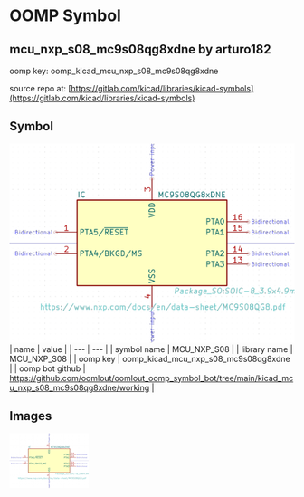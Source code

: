 # OOMP Symbol  
## mcu_nxp_s08_mc9s08qg8xdne  by arturo182  
  
oomp key: oomp_kicad_mcu_nxp_s08_mc9s08qg8xdne  
  
source repo at: [https://gitlab.com/kicad/libraries/kicad-symbols](https://gitlab.com/kicad/libraries/kicad-symbols)  
## Symbol  
  
[![working.png](working_600.png)](working.png)  
| name | value | 
| --- | --- | 
| symbol name | MCU_NXP_S08 | 
| library name | MCU_NXP_S08 | 
| oomp key | oomp_kicad_mcu_nxp_s08_mc9s08qg8xdne | 
| oomp bot github | https://github.com/oomlout/oomlout_oomp_symbol_bot/tree/main/kicad_mcu_nxp_s08_mc9s08qg8xdne/working | 
## Images  
  
[![working.png](working_140.png)](working.png)  
